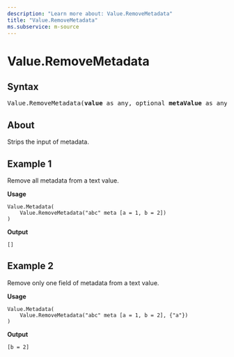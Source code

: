 ```yaml
---
description: "Learn more about: Value.RemoveMetadata"
title: "Value.RemoveMetadata"
ms.subservice: m-source
---
```

# Value.RemoveMetadata

## Syntax

<pre>
Value.RemoveMetadata(<b>value</b> as any, optional <b>metaValue</b> as any) as any
</pre>

## About

Strips the input of metadata.

## Example 1

Remove all metadata from a text value.

**Usage**

```powerquery-m
Value.Metadata(
    Value.RemoveMetadata("abc" meta [a = 1, b = 2])
)
```

**Output**

`[]`

## Example 2

Remove only one field of metadata from a text value.

**Usage**

```powerquery-m
Value.Metadata(
    Value.RemoveMetadata("abc" meta [a = 1, b = 2], {"a"})
)
```

**Output**

`[b = 2]`
